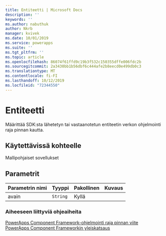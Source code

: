 ```yaml
---
title: Entiteetti | Microsoft Docs
description: ''
keywords: ''
ms.author: nabuthuk
author: Nkrb
manager: kvivek
ms.date: 10/01/2019
ms.service: powerapps
ms.suite: ''
ms.tgt_pltfrm: ''
ms.topic: article
ms.openlocfilehash: 86074f61ffd9c19b3f532c150355dffe006fdc2b
ms.sourcegitcommit: 2a3430bb1b56dbf6c444afe2b8eecd0e499db0c3
ms.translationtype: MT
ms.contentlocale: fi-FI
ms.lasthandoff: 10/12/2019
ms.locfileid: "72344550"
---
```

# <a name="entity"></a>Entiteetti

Määrittää SDK:sta lähetetyn tai vastaanotetun entiteetin verkon ohjelmointi raja pinnan kautta.

## <a name="available-for"></a>Käytettävissä kohteelle

Mallipohjaiset sovellukset

## <a name="parameters"></a>Parametrit

| Parametrin nimi|Tyyppi|Pakollinen|Kuvaus|
| ------------- |----|--------|-----------|
|avain|`String`|Kyllä||

### <a name="related-topics"></a>Aiheeseen liittyviä ohjeaiheita

[PowerApps Component Framework-ohjelmointi raja pinnan viite](../reference/index.md)<br/>
[PowerApps Component Frameworkin yleiskatsaus](../overview.md)
